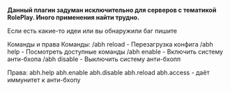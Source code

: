 **Данный плагин задуман исключительно для серверов с тематикой RolePlay. Иного применения найти трудно.**

Если есть какие-то идеи или вы обнаружили баг пишите

Команды и права	
Команды:
/abh reload - Перезагрузка конфига
/abh help - Посмотреть доступные команды
/abh enable - Включить систему анти-бхопа
/abh disable - Выключить систему анти-бхопп

Права:
abh.help
abh.enable
abh.disable
abh.reload
abh.access - даёт иммунитет к анти-бхопу
